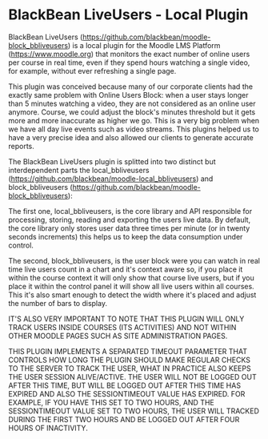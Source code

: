 # BlackBean LiveUsers - Local Plugin
BlackBean LiveUsers (https://github.com/blackbean/moodle-block_bbliveusers) is a local plugin for the Moodle LMS Platform (https://www.moodle.org) that monitors the exact number of online users per course in real time, even if they spend hours watching a single video, for example, without ever refreshing a single page.

This plugin was conceived because many of our corporate clients had the exactly same problem with Online Users Block: when a user stays longer than 5 minutes watching a video, they are not considered as an online user anymore. Course, we could adjust the block's minutes threshold but it gets more and more inaccurate as higher we go. This is a very big problem when we have all day live events such as video streams. This plugins helped us to have a very precise idea and also allowed our clients to generate accurate reports.

The BlackBean LiveUsers plugin is splitted into two distinct but interdependent parts the local_bbliveusers (https://github.com/blackbean/moodle-local_bbliveusers) and block_bbliveusers (https://github.com/blackbean/moodle-block_bbliveusers):

The first one, local_bbliveusers, is the core library and API responsible for processing, storing, reading and exporting the users live data. By default, the core library only stores user data three times per minute (or in twenty seconds increments) this helps us to keep the data consumption under control.

The second, block_bbliveusers, is the user block were you can watch in real time live users count in a chart and it's context aware so, if you place it within the course context it will only show that course live users, but if you place it within the control panel it will show all live users within all courses. This it's also smart enough to detect the width where it's placed and adjust the number of bars to display.

IT'S ALSO VERY IMPORTANT TO NOTE THAT THIS PLUGIN WILL ONLY TRACK USERS INSIDE COURSES (ITS ACTIVITIES) AND NOT WITHIN OTHER MOODLE PAGES SUCH AS SITE ADMINISTRATION PAGES.

THIS PLUGIN IMPLEMENTS A SEPARATED TIMEOUT PARAMETER THAT CONTROLS HOW LONG THE PLUGIN SHOULD MAKE REGULAR CHECKS TO THE SERVER TO TRACK THE USER, WHAT IN PRACTICE ALSO KEEPS THE USER SESSION ALIVE/ACTIVE. THE USER WILL NOT BE LOGGED OUT AFTER THIS TIME, BUT WILL BE LOGGED OUT AFTER THIS TIME HAS EXPIRED AND ALSO THE SESSIONTIMEOUT VALUE HAS EXPIRED. FOR EXAMPLE, IF YOU HAVE THIS SET TO TWO HOURS, AND THE SESSIONTIMEOUT VALUE SET TO TWO HOURS, THE USER WILL TRACKED DURING THE FIRST TWO HOURS AND BE LOGGED OUT AFTER FOUR HOURS OF INACTIVITY.